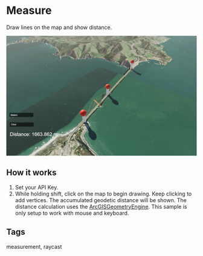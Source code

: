 # Measure

Draw lines on the map and show distance.

![Measure](Measure.PNG)

## How it works

1. Set your API Key.
2. While holding shift, click on the map to begin drawing. Keep clicking to add vertices. The accumulated geodetic distance will be shown. The distance calculation uses the [ArcGISGeometryEngine](https://developers.arcgis.com/unity/api-reference/gameengine/geometry/arcgisgeometryengine#distancegeodetic). This sample is only setup to work with mouse and keyboard. 

## Tags

measurement, raycast
